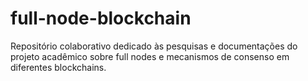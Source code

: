 # full-node-blockchain
Repositório colaborativo dedicado às pesquisas e documentações do projeto acadêmico sobre full nodes e mecanismos de consenso em diferentes blockchains.
